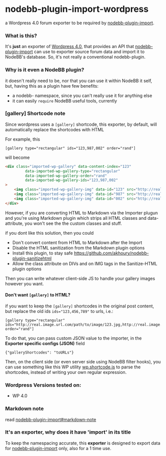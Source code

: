 nodebb-plugin-import-wordpress
========================

a Wordpress 4.0 forum exporter to be required by [nodebb-plugin-import](https://github.com/akhoury/nodebb-plugin-import).

### What is this?

It's __just__ an exporter of [Wordpress 4.0](http://www.wordpress.org/),  that provides an API that [nodebb-plugin-import](https://github.com/akhoury/nodebb-plugin-import)
can use to exporter source forum data and import it to NodeBB's database. So, it's not really a conventional nodebb-plugin.

### Why is it even a NodeBB plugin?

it doesn't really need to be, nor that you can use it within NodeBB it self, but, having this as a plugin have few benefits:
* a nodebb- namespace, since you can't really use it for anything else
* it can easily `require` NodeBB useful tools, currently


### [gallery] Shortcode note

Since wordpress uses a `[gallery]` shortcode, this exporter, by default, will automatically replace the shortcodes with HTML

For example, this
```
[gallery type="rectangular" ids="123,987,002" order="rand"]
```

will become

```html
<div class="imported-wp-gallery" data-content-index="123"
         data-imported-wp-gallery-type="rectangular"
         data-imported-wp-gallery-order="rand"
         data-imported-wp-gallery-ids="123,987,002"
>
    <img class="imported-wp-gallery-img" data-id="123" src="http://real.image.url.com/path/to/image/123.jpg" />
    <img class="imported-wp-gallery-img" data-id="987" src="http://real.image.url.com/path/to/image/987.jpg" />
    <img class="imported-wp-gallery-img" data-id="002" src="http://real.image.url.com/path/to/image/002.jpg" />
</div>
```
However, if you are converting HTML to Markdown via the Importer plugun and you're using Markdown plugin which strips
all HTML classes and data-attribute, you won't see the the custom classes and stuff.

if you dont like this solution, then you could

- Don't convert content from HTML to Markdown after the Import
- Disable the HTML sanitization from the Markdown plugin options
- Install this plugin, to stay safe https://github.com/akhoury/nodebb-plugin-sanitizehtml
- Allow the class attribute on DIVs and on IMG tags in the Sanitize-HTML plugin options

Then you can write whatever client-side JS to handle your gallery images however you want.

#### Don't want `[gallery]` to HTML?
if you want to keep the `[gallery]` shortcodes in the original post content, but replace the old ids `ids="123,456,789"` to urls,
i.e.:
```
[gallery type="rectangular" ids="http://real.image.url.com/path/to/image/123.jpg,http://real.image.url.com/path/to/image/987.jpg,http://real.image.url.com/path/to/image/002.jpg" order="rand"]

```
To do that, you can pass custom JSON value to the importer, in the __Exporter specific configs (JSON)__ field
```
{"galleryShortcodes": "toURLs"}
```
Then, on the client side (or even server side using NodeBB filter hooks), you can use something like this WP utility [wp.shortcode.js](https://github.com/a5mith/nodebb-plugin-import-wordpress/blob/master/wp.shortcode.js) to parse the shortcodes, instead of writing your own regular expression.

### Wordpress Versions tested on:
  - WP 4.0

### Markdown note

read [nodebb-plugin-import#markdown-note](https://github.com/akhoury/nodebb-plugin-import#markdown-note)

### It's an exporter, why does it have 'import' in its title

To keep the namespacing accurate, this __exporter__ is designed to export data for [nodebb-plugin-import](https://github.com/akhoury/nodebb-plugin-import) only, also for a 1 time use.

